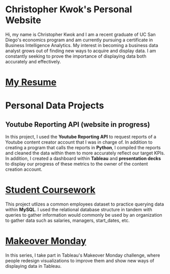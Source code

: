 # Christopher Kwok's Personal Website 

Hi, my name is Christopher Kwok and I am a recent graduate of UC San Diego's economics program and am currently pursuing a certificate in Business Intelligence Analytics. My interest in becoming a business data analyst grows out of finding new ways to acquire and display data. I am constantly seeking to prove the importance of displaying data both accurately and effectively.

# [My Resume](Business_Analytics_Resume.pdf)

# Personal Data Projects 

## Youtube Reporting API (website in progress)

In this project, I used the **Youtube Reporting API** to request reports of a Youtube content creator account that I was in charge of. In addition to creating a program that calls the reports in **Python**, I compiled the reports and cleaned the data within them to more accurately reflect our target KPIs. In addition, I created a dashboard within **Tableau** and **presentation decks** to display our progress of these metrics to the owner of the content creation account. 

# [Student Coursework](https://github.com/christopherkwok/SQL_coursework) 

This project utlizes a common employees dataset to practice querying data within **MySQL**. I used the relational database structure in tandem with queries to gather information would commonly be used by an organization to gather data such as salaries, managers, start_dates, etc.  

# [Makeover Monday](https://public.tableau.com/profile/christopher.kwok#!/vizhome/German-AmericanRelationshipPolling/Dashboard1?publish=yes)

In this series, I take part in Tableau's Makeover Monday challenge, where people redesign visualizations to improve them and show new ways of displaying data in Tableau. 
